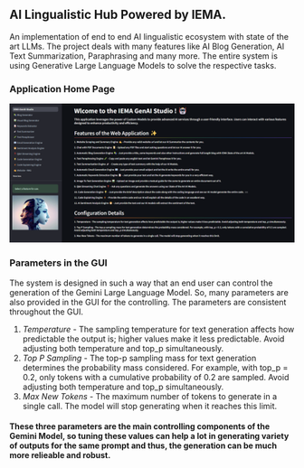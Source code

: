 ## AI Lingualistic Hub Powered by IEMA.

An implementation of end to end AI lingualistic ecosystem with state of the art LLMs. The project deals with many features like AI Blog Generation, AI Text Summarization, Paraphrasing and many more. The entire system is using Generative Large Language Models to solve the respective tasks. 

### Application Home Page
![IEMA GenAI Studio](https://github.com/AILucifer99/IEMAI-GenAI/blob/main/assets/Application.png?raw=true)


### Parameters in the GUI
The system is designed in such a way that an end user can control the generation of the Gemini Large Language Model. So, many parameters are also provided in the GUI for the controlling. The parameters are consistent throughout the GUI. 
1.   *Temperature* - The sampling temperature for text generation affects how predictable the output is; higher values make it less predictable. Avoid adjusting both temperature and top_p simultaneously.
2.   *Top P Sampling* - The top-p sampling mass for text generation determines the probability mass considered. For example, with top_p = 0.2, only tokens with a cumulative probability of 0.2 are sampled. Avoid adjusting both temperature and top_p simultaneously.
3.   *Max New Tokens* - The maximum number of tokens to generate in a single call. The model will stop generating when it reaches this limit.

#### These three parameters are the main controlling components of the Gemini Model, so tuning these values can help a lot in generating variety of outputs for the same prompt and thus, the generation can be much more relieable and robust. 
